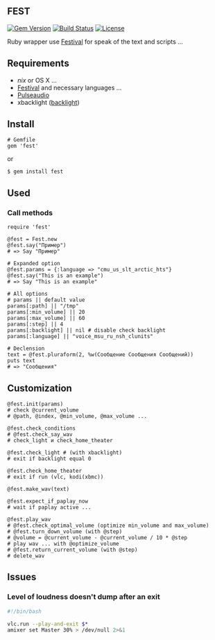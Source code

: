 ## FEST

[![Gem Version](https://badge.fury.io/rb/fest.svg)](http://badge.fury.io/rb/fest)
[![Build Status](https://travis-ci.org/AfsmNGhr/fest.svg)](https://travis-ci.org/AfsmNGhr/fest)
[![License](https://img.shields.io/packagist/l/doctrine/orm.svg)](https://github.com/AfsmNGhr/fest)

Ruby wrapper use [Festival](https://wiki.archlinux.org/index.php/Festival_%28%D0%A0%D1%83%D1%81%D1%81%D0%BA%D0%B8%D0%B9%29) for speak of the text and scripts ...

## Requirements

- *nix* or OS X ...
- [Festival](https://wiki.archlinux.org/index.php/Festival_%28%D0%A0%D1%83%D1%81%D1%81%D0%BA%D0%B8%D0%B9%29) and necessary languages ...
- [Pulseaudio](https://wiki.archlinux.org/index.php/PulseAudio_%28%D0%A0%D1%83%D1%81%D1%81%D0%BA%D0%B8%D0%B9%29)
- xbacklight ([backlight](https://wiki.archlinux.org/index.php/Backlight_%28%D0%A0%D1%83%D1%81%D1%81%D0%BA%D0%B8%D0%B9%29))

## Install

```.ruby
# Gemfile
gem 'fest'
```
or
```.ruby
$ gem install fest
```

## Used
### Call methods
```.ruby
require 'fest'

@fest = Fest.new
@fest.say("Пример")
# => Say "Пример"

# Expanded option
@fest.params = {:language => "cmu_us_slt_arctic_hts"}
@fest.say("This is an example")
# => Say "This is an example"

# All options
# params || default value
params[:path] || "/tmp"
params[:min_volume] || 20
params[:max_volume] || 60
params[:step] || 4
params[:backlight] || nil # disable check backlight
params[:language] || "voice_msu_ru_nsh_clunits"

# Declension
text = @fest.pluraform(2, %w(Сообщение Сообщения Сообщений))
puts text
# => "Сообщения"
```

## Сustomization

```.ruby
@fest.init(params)
# check @current_volume
# @path, @index, @min_volume, @max_volume ...

@fest.check_conditions
# @fest.check_say_wav
# check_light и check_home_theater

@fest.check_light # (with xbacklight)
# exit if backlight equal 0

@fest.check_home_theater
# exit if run (vlc, kodi(xbmc))

@fest.make_wav(text)

@fest.expect_if_paplay_now
# wait if paplay active ...

@fest.play_wav
# @fest.check_optimal_volume (optimize min_volume and max_volume)
# @fest.turn_down_volume (with @step)
# @volume = @current_volume - @current_volume / 10 * @step
# play wav ... with @optimize_volume
# @fest.return_current_volume (with @step)
# delete_wav
```

## Issues
### Level of loudness doesn't dump after an exit

```.bash
#!/bin/bash

vlc.run --play-and-exit $*
amixer set Master 30% > /dev/null 2>&1
```
